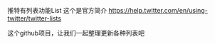 推特有列表功能List 这个是官方简介 https://help.twitter.com/en/using-twitter/twitter-lists

这个github项目，让我们一起整理更新各种列表吧
